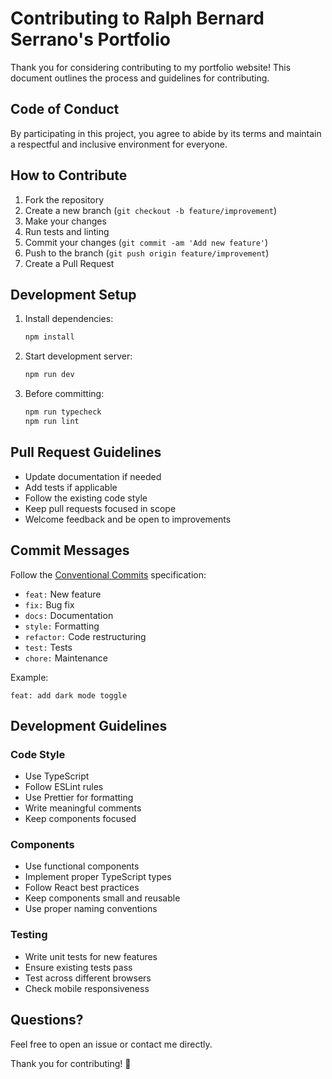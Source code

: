 # Contributing to Ralph Bernard Serrano's Portfolio

Thank you for considering contributing to my portfolio website! This document outlines the process and guidelines for contributing.

## Code of Conduct

By participating in this project, you agree to abide by its terms and maintain a respectful and inclusive environment for everyone.

## How to Contribute

1. Fork the repository
2. Create a new branch (`git checkout -b feature/improvement`)
3. Make your changes
4. Run tests and linting
5. Commit your changes (`git commit -am 'Add new feature'`)
6. Push to the branch (`git push origin feature/improvement`)
7. Create a Pull Request

## Development Setup

1. Install dependencies:
   ```bash
   npm install
   ```

2. Start development server:
   ```bash
   npm run dev
   ```

3. Before committing:
   ```bash
   npm run typecheck
   npm run lint
   ```

## Pull Request Guidelines

- Update documentation if needed
- Add tests if applicable
- Follow the existing code style
- Keep pull requests focused in scope
- Welcome feedback and be open to improvements

## Commit Messages

Follow the [Conventional Commits](https://www.conventionalcommits.org/) specification:

- `feat:` New feature
- `fix:` Bug fix
- `docs:` Documentation
- `style:` Formatting
- `refactor:` Code restructuring
- `test:` Tests
- `chore:` Maintenance

Example:
```
feat: add dark mode toggle
```

## Development Guidelines

### Code Style

- Use TypeScript
- Follow ESLint rules
- Use Prettier for formatting
- Write meaningful comments
- Keep components focused

### Components

- Use functional components
- Implement proper TypeScript types
- Follow React best practices
- Keep components small and reusable
- Use proper naming conventions

### Testing

- Write unit tests for new features
- Ensure existing tests pass
- Test across different browsers
- Check mobile responsiveness

## Questions?

Feel free to open an issue or contact me directly.

Thank you for contributing! 🎉

